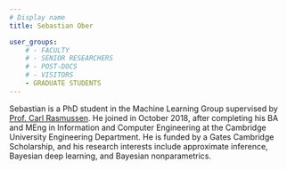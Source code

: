 ```yaml
---
# Display name
title: Sebastian Ober

user_groups:
    # - FACULTY
    # - SENIOR RESEARCHERS
    # - POST-DOCS
    # - VISITORS
    - GRADUATE STUDENTS
---
```



Sebastian is a PhD student in the Machine Learning Group supervised by [Prof. Carl Rasmussen](http://mlg.eng.cam.ac.uk/carl/). He joined in October 2018, after completing his BA and MEng in Information and Computer Engineering at the Cambridge University Engineering Department. He is funded by a Gates Cambridge Scholarship, and his research interests include approximate inference, Bayesian deep learning, and Bayesian nonparametrics.